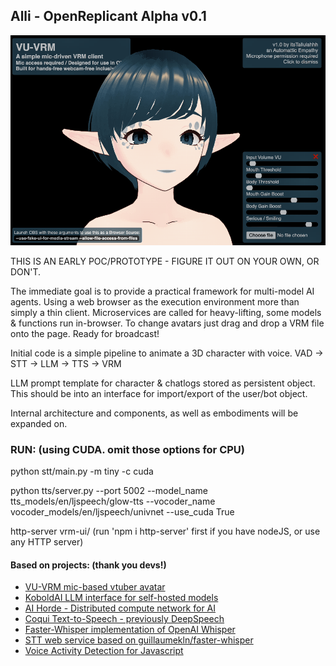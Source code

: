 ## Alli - OpenReplicant Alpha v0.1

![Image](/vrm-ui/assets/VU-VRM.gif?raw=true "VU-VRM")

THIS IS AN EARLY POC/PROTOTYPE - FIGURE IT OUT ON YOUR OWN, OR DON'T.

The immediate goal is to provide a practical framework for multi-model AI agents.
Using a web browser as the execution environment more than simply a thin client.
Microservices are called for heavy-lifting, some models & functions run in-browser.
To change avatars just drag and drop a VRM file onto the page. Ready for broadcast!

Initial code is a simple pipeline to animate a 3D character with voice.
VAD -> STT -> LLM -> TTS -> VRM

LLM prompt template for character & chatlogs stored as persistent object.
This should be into an interface for import/export of the user/bot object.

Internal architecture and components, as well as embodiments will be expanded on.

### RUN: (using CUDA. omit those options for CPU)
python stt/main.py -m tiny -c cuda

python tts/server.py --port 5002 --model_name tts_models/en/ljspeech/glow-tts --vocoder_name vocoder_models/en/ljspeech/univnet --use_cuda True

http-server vrm-ui/   (run 'npm i http-server' first if you have nodeJS, or use any HTTP server)


#### Based on projects: (thank you devs!)
 - [VU-VRM mic-based vtuber avatar](https://github.com/Automattic/VU-VRM)
 - [KoboldAI LLM interface for self-hosted models](https://github.com/0cc4m/KoboldAI)
 - [AI Horde - Distributed compute network for AI](https://github.com/Haidra-Org/AI-Horde)
 - [Coqui Text-to-Speech - previously DeepSpeech](https://github.com/coqui-ai/TTS)
 - [Faster-Whisper implementation of OpenAI Whisper](https://github.com/guillaumekln/faster-whisper)
 - [STT web service based on guillaumekln/faster-whisper](https://github.com/ololoshka2871/Voice-2-txt-faster-whisper)
 - [Voice Activity Detection for Javascript](https://github.com/ricky0123/vad)
